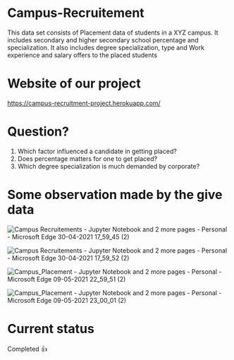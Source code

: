 # Campus-Recruitement
This data set consists of Placement data of students in a XYZ campus. It includes secondary and higher secondary school percentage and specialization. It also includes degree specialization, type and Work experience and salary offers to the placed students

# Website of our project
https://campus-recruitment-project.herokuapp.com/

# Question?
1. Which factor influenced a candidate in getting placed?
2. Does percentage matters for one to get placed?
3. Which degree specialization is much demanded by corporate?

# Some observation made by the give data
![Campus Recruitements - Jupyter Notebook and 2 more pages - Personal - Microsoft​ Edge 30-04-2021 17_59_45 (2)](https://user-images.githubusercontent.com/64539670/116695426-3dd2ef80-a9de-11eb-9698-5c55b31d1823.png)

![Campus Recruitements - Jupyter Notebook and 2 more pages - Personal - Microsoft​ Edge 30-04-2021 17_59_52 (2)](https://user-images.githubusercontent.com/64539670/116695513-57743700-a9de-11eb-99e5-7f6006295f98.png)

![Campus_Placement - Jupyter Notebook and 2 more pages - Personal - Microsoft​ Edge 09-05-2021 22_59_51 (2)](https://user-images.githubusercontent.com/64539670/117582248-be9c9480-b11e-11eb-936b-6aca087e48b4.png)

![Campus_Placement - Jupyter Notebook and 2 more pages - Personal - Microsoft​ Edge 09-05-2021 23_00_01 (2)](https://user-images.githubusercontent.com/64539670/117582264-cfe5a100-b11e-11eb-9349-298009ae5bba.png)


# Current status
Completed 👍
